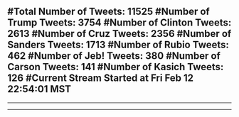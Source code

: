 #Total Number of Tweets: 11525 
#Number of Trump Tweets: 3754
#Number of Clinton Tweets: 2613
#Number of Cruz Tweets: 2356
#Number of Sanders Tweets: 1713
#Number of Rubio Tweets: 462
#Number of Jeb! Tweets: 380
#Number of Carson Tweets: 141
#Number of Kasich Tweets: 126
#Current Stream Started at Fri Feb 12 22:54:01 MST
---
---
---
